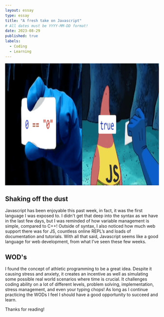 ```yaml
---
layout: essay
type: essay
title: "A fresh take on Javascript"
# All dates must be YYYY-MM-DD format!
date: 2023-08-29
published: true
labels:
  - Coding
  - Learning
---
```


<img width="1000px" height="400" class="rounded float-start pe-4" src="../img/difficulty/e10abanner.png">

## Shaking off the dust

Javascript has been enjoyable this past week, in fact,  it was the first language I was exposed to. I didn't get that deep into the syntax as we have in the last few days, but I was reminded of how variable management is simple, compared to C++! Outside of syntax, I also noticed how much web support there was for JS, countless online REPL’s and loads of documentation and tutorials. With all that said, Javascript seems like a good language for web development, from what I’ve seen these few weeks.  

## WOD's
I found the concept of athletic programming to be a great idea. Despite it causing stress and anxiety, it creates an incentive as well as simulating some possible real world scenarios where time is crucial. It challenges coding ability on a lot of different levels, problem solving, implementation, stress management, and even your typing chops! As long as I continue practicing the WODs I feel I should have a good opportunity to succeed and learn. 


Thanks for reading!


